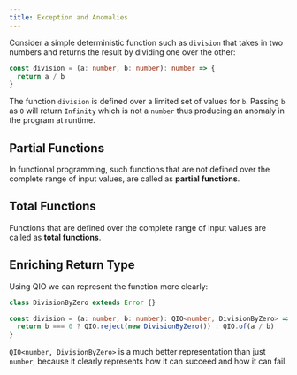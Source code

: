 ```yaml
---
title: Exception and Anomalies
---
```


Consider a simple deterministic function such as `division` that takes in two numbers and returns the result by dividing one over the other:

```ts
const division = (a: number, b: number): number => {
  return a / b
}
```

The function `division` is defined over a limited set of values for `b`. Passing `b` as `0` will return `Infinity` which is not a `number` thus producing an anomaly in the program at runtime.

## Partial Functions

In functional programming, such functions that are not defined over the complete range of input values, are called as **partial functions**.

## Total Functions

Functions that are defined over the complete range of input values are called as **total functions**.

## Enriching Return Type

Using QIO we can represent the function more clearly:

```ts
class DivisionByZero extends Error {}

const division = (a: number, b: number): QIO<number, DivisionByZero> => {
  return b === 0 ? QIO.reject(new DivisionByZero()) : QIO.of(a / b)
}
```

`QIO<number, DivisionByZero>` is a much better representation than just `number`, because it clearly represents how it can succeed and how it can fail.
